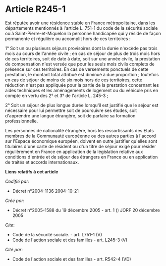 # Article R245-1

Est réputée avoir une résidence stable en France métropolitaine, dans les départements mentionnés à l'article L. 751-1 du
code de la sécurité sociale ou à Saint-Pierre-et-Miquelon la personne handicapée qui y réside de façon permanente et
régulière ou accomplit hors de ces territoires : 

1° Soit un ou plusieurs séjours provisoires dont la durée n'excède pas trois mois au cours de l'année civile ; en cas de
séjour de plus de trois mois hors de ces territoires, soit de date à date, soit sur une année civile, la prestation de
compensation n'est versée que pour les seuls mois civils complets de présence sur ces territoires. En cas de versements
ponctuels de cette prestation, le montant total attribué est diminué à due proportion ; toutefois en cas de séjour de moins
de six mois hors de ces territoires, cette réduction n'est pas appliquée pour la partie de la prestation concernant les aides
techniques et les aménagements de logement ou du véhicule pris en compte en vertu des 2° et 3° de l'article L. 245-3 ; 

2° Soit un séjour de plus longue durée lorsqu'il est justifié que le séjour est nécessaire pour lui permettre soit de
poursuivre ses études, soit d'apprendre une langue étrangère, soit de parfaire sa formation professionnelle. 

Les personnes de nationalité étrangère, hors les ressortissants des Etats membres de la Communauté européenne ou des autres
parties à l'accord sur l'Espace économique européen, doivent en outre justifier qu'elles sont titulaires d'une carte de
résident ou d'un titre de séjour exigé pour résider régulièrement en France en application de la législation relative aux
conditions d'entrée et de séjour des étrangers en France ou en application de traités et accords internationaux.

**Liens relatifs à cet article**

_Codifié par_:

  - Décret n°2004-1136 2004-10-21

_Créé par_:

  - Décret n°2005-1588 du 19 décembre 2005 - art. 1 () JORF 20 décembre 2005

_Cite_:

  - Code de la sécurité sociale. - art. L751-1 (V)
  - Code de l'action sociale et des familles - art. L245-3 (V)

_Cité par_:

  - Code de l'action sociale et des familles - art. R542-4 (VD)
